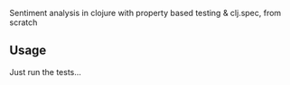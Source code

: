 Sentiment analysis in clojure with property based testing & clj.spec, from scratch

## Usage

Just run the tests...
